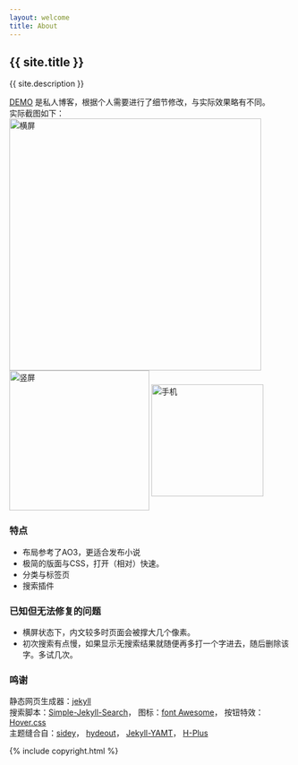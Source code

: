 ```yaml
---
layout: welcome
title: About
---
```


<h2>{{ site.title }}</h2>
{{ site.description }}

<br>
<!--以下可自行编辑-->

<a target="_blank" href="https://shekelash.github.io/">DEMO</a> 是私人博客，根据个人需要进行了细节修改，与实际效果略有不同。  
实际截图如下：  
<img src="https://shekelash.github.io/jekyll-theme-archive/Screenshot01.png" width = "450" alt="横屏" align=center />
<br>
<img src="https://shekelash.github.io/jekyll-theme-archive/Screenshot02.png" width = "250" alt="竖屏" align=center />
<img src="https://shekelash.github.io/jekyll-theme-archive/Screenshot03.png" width = "200" alt="手机" align=center /> 

### 特点

- 布局参考了AO3，更适合发布小说
- 极简的版面与CSS，打开（相对）快速。
- 分类与标签页
- 搜索插件

### 已知但无法修复的问题

- 横屏状态下，内文较多时页面会被撑大几个像素。
- 初次搜索有点慢，如果显示无搜索结果就随便再多打一个字进去，随后删除该字。多试几次。

### 鸣谢

  静态网页生成器：<a target="_blank" href="https://github.com/jekyll/jekyll">jekyll</a>  
  搜索脚本：<a target="_blank" href="https://github.com/christian-fei/Simple-Jekyll-Search">Simple-Jekyll-Search</a>，
  图标：<a target="_blank" href="https://fontawesome.com/">font Awesome</a>，
  按钮特效：<a target="_blank" href="https://ianlunn.github.io/Hover/">Hover.css</a>  
  主题缝合自：<a target="_blank" href="https://github.com/ronv/sidey">sidey</a>，
  <a target="_blank" href="https://github.com/fongandrew/hydeout">hydeout</a>，
  <a target="_blank" href="https://github.com/PandaSekh/Jekyll-YAMT">Jekyll-YAMT</a>，
  <a target="_blank" href="https://github.com/xz-777/H-Plus">H-Plus</a>

<!--编辑结束-->
<div>{% include copyright.html %}</div>
